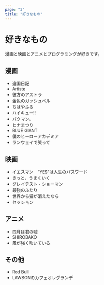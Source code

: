 ```yaml
---
page: "3"
title: "好きなもの"
---
```


# 好きなもの

漫画と映画とアニメとプログラミングが好きです。

## 漫画
- 違国日記
- Artiste
- 彼方のアストラ
- 金色のガッシュベル
- ちはやふる
- ハイキュー!!
- バクマン。
- ヒナまつり
- BLUE GIANT
- 僕のヒーローアカデミア
- ランウェイで笑って

## 映画
- イエスマン　“YES”は人生のパスワード
- きっと、うまくいく
- グレイテスト・ショーマン
- 最強のふたり
- 世界から猫が消えたなら
- セッション

## アニメ
- 四月は君の嘘
- SHIROBAKO
- 風が強く吹いている

## その他
- Red Bull
- LAWSONのカフェオレグランデ
